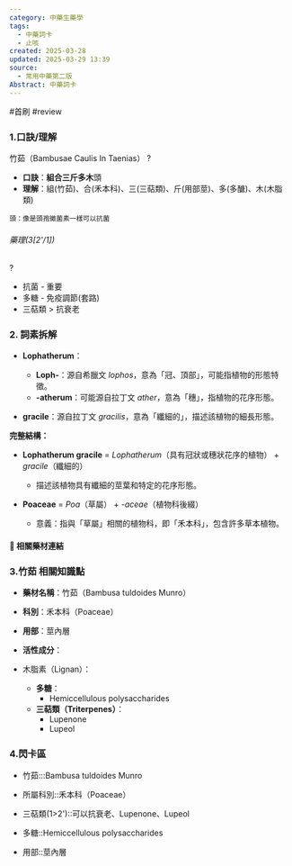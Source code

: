 ```yaml
---
category: 中藥生藥學
tags:
  - 中藥詞卡
  - 止咳
created: 2025-03-28
updated: 2025-03-29 13:39
source:
  - 常用中藥第二版
Abstract: 中藥詞卡
---
```


#首刷 #review

### 1.口訣/理解
竹茹（Bambusae Caulis In Taenias）
?
- **口訣**：**組合三斤多木**頭
- **理解**：組(竹茹)、合(禾本科)、三(三萜類)、斤(用部莖)、多(多醣)、木(木脂類)
> 
	頭：像是頭孢黴菌素一樣可以抗菌

###### 藥理(3[2'/1])
?
- 抗菌 - 重要
- 多糖 - 免疫調節(套路)
- 三萜類 > 抗衰老


### 2. 詞素拆解

- **Lophatherum**：
  - **Loph-**：源自希臘文 *lophos*，意為「冠、頂部」，可能指植物的形態特徵。
  - **-atherum**：可能源自拉丁文 *ather*，意為「穗」，指植物的花序形態。

- **gracile**：源自拉丁文 *gracilis*，意為「纖細的」，描述該植物的細長形態。

**完整結構：**

- **Lophatherum gracile** = *Lophatherum*（具有冠狀或穗狀花序的植物） + *gracile*（纖細的）
  - 描述該植物具有纖細的莖葉和特定的花序形態。

- **Poaceae** = *Poa*（草屬） + *-aceae*（植物科後綴）
  - 意義：指與「草屬」相關的植物科，即「禾本科」，包含許多草本植物。 



#### 📌 相關藥材連結






### 3.竹茹 相關知識點
- **藥材名稱**：竹茹（Bambusa tuldoides Munro）
- **科別**：禾本科（Poaceae）
- **用部**：莖內層
- **活性成分**：
- 木脂素（Lignan）：
	
  - **多糖**：
    - Hemiccellulous polysaccharides
  - **三萜類（Triterpenes）**：
    - Lupenone
    - Lupeol


### 4.閃卡區

- 竹茹:::Bambusa tuldoides Munro
- 所屬科別::禾本科（Poaceae）

- 三萜類(1>2')::可以抗衰老、Lupenone、Lupeol
- 多糖::Hemiccellulous polysaccharides
- 用部::莖內層




